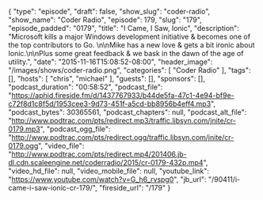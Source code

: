 {
  "type": "episode",
  "draft": false,
  "show_slug": "coder-radio",
  "show_name": "Coder Radio",
  "episode": 179,
  "slug": "179",
  "episode_padded": "0179",
  "title": "I Came, I Saw, Ionic",
  "description": "Microsoft kills a major Windows development initiative & becomes one of the top contributors to Go. \n\nMike has a new love & gets a bit ironic about Ionic.\n\nPlus some great feedback & we bask in the dawn of the age of utility.",
  "date": "2015-11-16T15:08:52-08:00",
  "header_image": "/images/shows/coder-radio.png",
  "categories": [
    "Coder Radio"
  ],
  "tags": [],
  "hosts": [
    "chris",
    "michael"
  ],
  "guests": [],
  "sponsors": [],
  "podcast_duration": "00:58:52",
  "podcast_file": "https://aphid.fireside.fm/d/1437767933/b44de5fa-47c1-4e94-bf9e-c72f8d1c8f5d/1953cee3-9d73-451f-a5cd-bb8956b4eff4.mp3",
  "podcast_bytes": 30365561,
  "podcast_chapters": null,
  "podcast_alt_file": "http://www.podtrac.com/pts/redirect.mp3/traffic.libsyn.com/jnite/cr-0179.mp3",
  "podcast_ogg_file": "http://www.podtrac.com/pts/redirect.ogg/traffic.libsyn.com/jnite/cr-0179.ogg",
  "video_file": "http://www.podtrac.com/pts/redirect.mp4/201406.jb-dl.cdn.scaleengine.net/coderradio/2015/cr-0179-432p.mp4",
  "video_hd_file": null,
  "video_mobile_file": null,
  "youtube_link": "https://www.youtube.com/watch?v=G_h6_rvspg0",
  "jb_url": "/90411/i-came-i-saw-ionic-cr-179/",
  "fireside_url": "/179"
}

